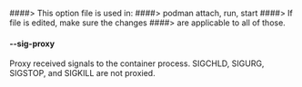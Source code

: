 ####> This option file is used in:
####>   podman attach, run, start
####> If file is edited, make sure the changes
####> are applicable to all of those.
#### **--sig-proxy**

Proxy received signals to the container process. SIGCHLD, SIGURG, SIGSTOP, and SIGKILL are not proxied.
